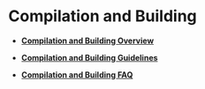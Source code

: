 # Compilation and Building<a name="EN-US_TOPIC_0000001074146280"></a>

-   **[Compilation and Building Overview](compilation-and-building-overview.md)**  

-   **[Compilation and Building Guidelines](compilation-and-building-guidelines.md)**  

-   **[Compilation and Building FAQ](compilation-and-building-faq.md)**  


